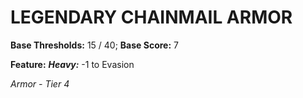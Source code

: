# LEGENDARY CHAINMAIL ARMOR

**Base Thresholds:** 15 / 40; **Base Score:** 7

**Feature:** ***Heavy:*** -1 to Evasion

*Armor - Tier 4*
